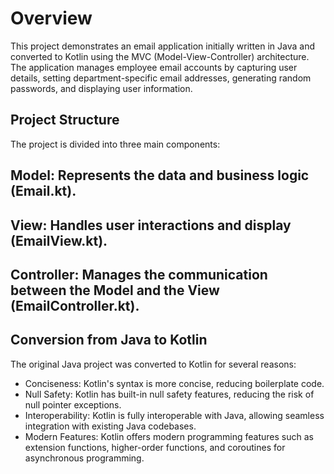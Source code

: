 # Overview
This project demonstrates an email application initially written in Java and converted to Kotlin using the MVC (Model-View-Controller) architecture. The application manages employee email accounts by capturing user details, setting department-specific email addresses, generating random passwords, and displaying user information.

## Project Structure
The project is divided into three main components:

## Model: Represents the data and business logic (Email.kt).
## View: Handles user interactions and display (EmailView.kt).
## Controller: Manages the communication between the Model and the View (EmailController.kt).

## Conversion from Java to Kotlin
The original Java project was converted to Kotlin for several reasons:

- Conciseness: Kotlin's syntax is more concise, reducing boilerplate code.
- Null Safety: Kotlin has built-in null safety features, reducing the risk of null pointer exceptions.
- Interoperability: Kotlin is fully interoperable with Java, allowing seamless integration with existing Java codebases.
- Modern Features: Kotlin offers modern programming features such as extension functions, higher-order functions, and coroutines for asynchronous programming.
